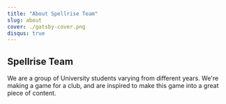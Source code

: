 ```yaml
---
title: "About Spellrise Team"
slug: about
cover: ./gatsby-cover.png
disqus: true
---
```


## Spellrise Team

We are a group of University students varying from different years. We're making a game for a club, and are inspired to make this game into a great piece of content.
